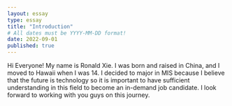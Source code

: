 ```yaml
---
layout: essay
type: essay
title: "Introduction"
# All dates must be YYYY-MM-DD format!
date: 2022-09-01
published: true
---
```


Hi Everyone! My name is Ronald Xie. I was born and raised in China, and I moved to Hawaii when I was 14. I decided to major in MIS because I believe that the future is technology so it is important to have sufficient understanding in this field to become an in-demand job candidate. I look forward to working with you guys on this journey.
 
